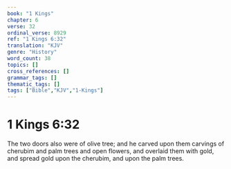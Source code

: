 ```yaml
---
book: "1 Kings"
chapter: 6
verse: 32
ordinal_verse: 8929
ref: "1 Kings 6:32"
translation: "KJV"
genre: "History"
word_count: 38
topics: []
cross_references: []
grammar_tags: []
thematic_tags: []
tags: ["Bible","KJV","1-Kings"]
---
```


# 1 Kings 6:32

The two doors also were of olive tree; and he carved upon them carvings of cherubim and palm trees and open flowers, and overlaid them with gold, and spread gold upon the cherubim, and upon the palm trees.

